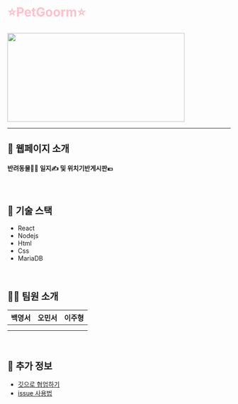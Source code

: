 # <span style="color:pink"/>⭐PetGoorm⭐

<img src="https://user-images.githubusercontent.com/54580802/208828836-a94cf48f-bda5-4d17-83b5-16b9d6714143.png"  width="400" height="200" >

***
## 📃 웹페이지 소개
#### 반려동물🐕‍🦺 일지✍ 및 위치기반게시판💶
<br/>

## 🔨 기술 스택
* React
* Nodejs
* Html
* Css
* MariaDB
<br/>

## 🙋‍♀️ 팀원 소개
|백영서|오민서|이주형|
|------|---|---|
||||
||||
<br/>

## 🎈 추가 정보
- [깃으로 협업하기](docs/Git%EC%9C%BC%EB%A1%9C%ED%98%91%EC%97%85%ED%95%98%EA%B8%B0.md)
- [issue 사용법](docs/issues%EC%82%AC%EC%9A%A9%EB%B2%95.md)